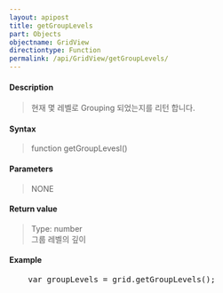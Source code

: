 ```yaml
---
layout: apipost
title: getGroupLevels
part: Objects
objectname: GridView
directiontype: Function
permalink: /api/GridView/getGroupLevels/
---
```



#### Description

> 현재 몇 레벨로 Grouping 되었는지를 리턴 합니다. 

#### Syntax

> function getGroupLevesl()

#### Parameters

> NONE

#### Return value

> Type: number  
> 그룹 레벨의 깊이

#### Example

<pre class="prettyprint">
    var groupLevels = grid.getGroupLevels();
</pre>



